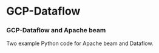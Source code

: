 # GCP-Dataflow

### GCP-Dataflow and Apache beam

Two example Python code for Apache beam and Dataflow.

